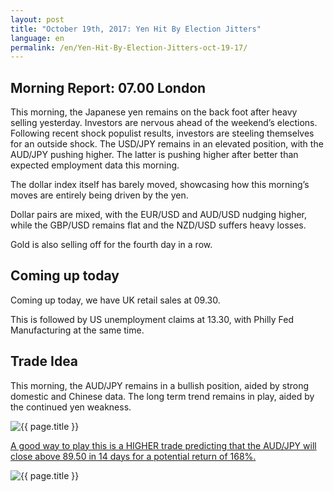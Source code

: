 ```yaml
---
layout: post
title: "October 19th, 2017: Yen Hit By Election Jitters"
language: en
permalink: /en/Yen-Hit-By-Election-Jitters-oct-19-17/
---
```

## Morning Report: 07.00 London

This morning, the Japanese yen remains on the back foot after heavy selling yesterday. Investors are nervous ahead of the weekend’s elections. Following recent shock populist results, investors are steeling themselves for an outside shock. The USD/JPY remains in an elevated position, with the AUD/JPY pushing higher. The latter is pushing higher after better than expected employment data this morning. 

The dollar index itself has barely moved, showcasing how this morning’s moves are entirely being driven by the yen. 

Dollar pairs are mixed, with the EUR/USD and AUD/USD nudging higher, while the GBP/USD remains flat and the NZD/USD suffers heavy losses. 

Gold is also selling off for the fourth day in a row. 

## Coming up today 

Coming up today, we have UK retail sales at 09.30. 

This is followed by US unemployment claims at 13.30, with Philly Fed Manufacturing at the same time. 

## Trade Idea

This morning, the AUD/JPY remains in a bullish position, aided by strong domestic and Chinese data. The long term trend remains in play, aided by the continued yen weakness. 

<img class="post-image" src="{{ site.url }}/images/oct/2017-10-19_06-41-38.jpg" alt="{{ page.title }}" title="{{ page.title }}">

<a href="%LINK%%?currency=GBP&market=forex&underlying=frxAUDJPY&formname=higherlower&duration_amount=14&duration_units=d&amount=10&amount_type=payout&expiry_type=duration&barrier=89.50" target="_blank">A good way to play this is a HIGHER trade predicting that the AUD/JPY will close above 89.50 in 14 days for a potential return of 168%.</a>

<img class="post-image" src="{{ site.url }}/images/oct/2017-10-19_06-44-49.jpg" alt="{{ page.title }}" title="{{ page.title }}">

